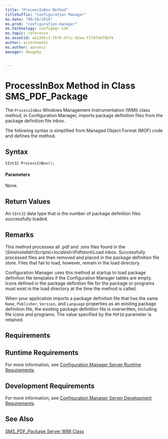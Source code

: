 ```yaml
---
title: "ProcessInBox Method"
titleSuffix: "Configuration Manager"
ms.date: "09/20/2016"
ms.prod: "configuration-manager"
ms.technology: configmgr-sdk
ms.topic: reference
ms.assetid: ab2245c3-f676-47cc-82ea-f1787abf9b79
author: aczechowski
ms.author: aaroncz
manager: dougeby


---
```

# ProcessInBox Method in Class SMS_PDF_Package
The `ProcessInBox` Windows Management Instrumentation (WMI) class method, in Configuration Manager, imports package definition files from the package definition file inbox.  

 The following syntax is simplified from Managed Object Format (MOF) code and defines the method.  

## Syntax  

```  
SInt32 ProcessInBox();  
```  

#### Parameters  
 None.  

## Return Values  
 An `SInt32` data type that is the number of package definition files successfully loaded.  

## Remarks  
 This method processes all .pdf and .sms files found in the \\*Smsinstalldir*\Scripts\\<*localeid*>\Pdfstore\Load inbox. Successfully processed files are then removed and placed in the package definition file store. Files that fail to load, however, remain in the load directory.  

 Configuration Manager uses this method at startup to load package definition file templates if the Configuration Manager tables are empty. Icons defined in the package definition file for the package or programs must exist in the load directory at the time the method is called.  

 When your application imports a package definition file that has the same `Name`, `Publisher`, `Version`, and `Language` properties as an existing package definition file, the existing package definition file is overwritten, including file icons and programs. The value specified by the `PDFID` parameter is retained.  

## Requirements  

## Runtime Requirements  
 For more information, see [Configuration Manager Server Runtime Requirements](../../../../../develop/core/reqs/server-runtime-requirements.md).  

## Development Requirements  
 For more information, see [Configuration Manager Server Development Requirements](../../../../../develop/core/reqs/server-development-requirements.md).  

## See Also  
 [SMS_PDF_Package Server WMI Class](../../../../../develop/reference/core/servers/configure/sms_pdf_package-server-wmi-class.md)
